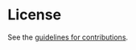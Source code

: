 # License

See the
[guidelines for contributions](https://github.com/WebOfTrust/ietf-said/blob/main/CONTRIBUTING.md).
